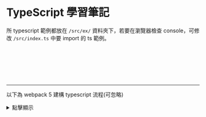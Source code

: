 # TypeScript 學習筆記

所 typescript 範例都放在 `/src/ex/` 資料夾下，若要在瀏覽器檢查 console，可修改 `/src/index.ts` 中要 import 的 ts 範例。

<br />
<br />
<br />
<br />
<br />

---

以下為 webpack 5 建構 typescript 流程(可忽略)

<details>
  <summary>點擊顯示</summary>
  
  ## 安裝 webpack 5
  ```
  npm i webpack -D
  ```

  ## 新增 webpack.config.js

  文件：https://webpack.js.org/

  可為 output.filename 進階設置 palceholder 
  - [name]：對應 entry name
  - [chunkhash]：對應當前 entry 所產生的 hash

  Webpack 的 hash 有三種：
  1. hash(已棄用)：每次建構都會生成新的 hash。和整個專案有關，只要有文件更改就會改變 hash。
  2. chunkhash：和 webpack 打包生成的 chunk 相關。每一個 entry 都會有不同的 hash。
  3. contenthash：和單文件內容有關。指定文件的內容發生改變，就會改變 hash。

  ```js
  const path = require('path');

  module.exports = {
    // entry: './src/index.js', // 預設 entry name 為 main
    entry: {
      app: './src/index.ts', // 設置 entry name 為 app
    },
    output: {
      path: path.resolve(__dirname, 'dist'),
      // filename: 'bundle.js', // 基本設置
      filename: '[name].[chunkhash].bundle.js', // 進階設置
      clean: true, // 在生成文件之前清空 output 目錄。
    },
  };
  ```

  output.clean 補充：webpack 5.20.0 之後不再需要 CleanWebpackPlugin

  output.clean 文件：https://webpack.docschina.org/configuration/output/#outputclean

  ## package.json 新增 script 指令
  webpack 會提示開發模式和生產模式需加上對應 --mode
  ```json
  {
    "scripts": {
      "dev": "webpack serve --mode=development",
      "build": "webpack --mode=production"
    }
  }

  ```

  ## 安裝及設定 devServer 
  此為執行 webpack serve 依賴的套件

  文件：https://webpack.js.org/configuration/dev-server/

  ```
  npm i webpack-dev-server -D
  ```

  webpack.config.js
  ```js
  const path = require('path');

  module.exports = {
    //...
    devServer: {
      static: {
        directory: path.join(__dirname, 'public'),
      },
      compress: true,
      port: 9000,
    },
  };
  ```
  1. 設定開發伺服器的靜態資源目錄為 public 及 port 等相關資訊。
  2. 在 public 手動新增 index.html 並加入 script src
  3. 此路徑需和 webpack.config.js 裡的 output.filename 相同。
      ```html
      <script src="./bundle.js"></script>
      ```
  ## 安裝及設定 css-loader 和 style-loader
  讓 webpack 可以讀取 css 檔案並插入到 html 裡

  文件：https://webpack.js.org/loaders/css-loader/#root

  ```
  npm i css-loader style-loader -D
  ```

  index.js
  ```js
  import './css/index.css';
  ```

  webpack.config.js
  ```js
  module.exports = {
    module: {
      rules: [
        {
          test: /\.css$/i,
          use: ["style-loader", "css-loader"], // 有順序性的
        },
      ],
    },
  };
  ```

  ## 安裝及設定 html-webpack-plugin
  此套件可讓 webpack 打包時，依照指定的 html 模版產生 html 檔，並且自動加入 hash 過的 js css 路徑。
  https://webpack.js.org/plugins/html-webpack-plugin/#root

  ```
  npm i html-webpack-plugin -D
  ```

  ```js
  const HtmlWebpackPlugin = require('html-webpack-plugin');
  const path = require('path');

  module.exports = {
    ...
    plugins: [new HtmlWebpackPlugin()],
  };
  ```

  HtmlWebpackPlugin 文件：https://github.com/jantimon/html-webpack-plugin#options

  可以設定 title、template 等參數
  ```js
  module.exports = {
    ...
    plugins: [
      new HtmlWebpackPlugin({
        title: 'Hello App',
        template: './src/template.html'
      })
    ]
  }
  ```

  template.html 動態插入 title
  ```html
  <title><%= htmlWebpackPlugin.options.title %></title>
  ```

  ## 安裝及設定 mini-css-extract-plugin
  此套件可將 css 提取出來為獨立的 .css 檔案

  文件：https://webpack.js.org/plugins/mini-css-extract-plugin/#root

  安裝 mini-css-extract-plugin
  ```
  npm i mini-css-extract-plugin -D
  ```

  webpack.config.js
  ```js
  const MiniCssExtractPlugin = require("mini-css-extract-plugin");

  module.exports = {
    plugins: [new MiniCssExtractPlugin()],
    module: {
      rules: [
        {
          test: /\.css$/i,
          use: [MiniCssExtractPlugin.loader, "css-loader"],
        },
      ],
    },
  };
  ```
  - plugins 新增 new MiniCssExtractPlugin()
  - 將原本的 style-loader 替換為 MiniCssExtractPlugin.loader

  設定 Plugin Options
  ```js
  new MiniCssExtractPlugin({
    filename: '[name].[contenthash].css',
  }),
  ```


  ## 安裝及設定 TypeScript
  透過 ts-loader 讓 webpack 支援載入 .ts 並轉換為 .js

  文件：https://webpack.js.org/guides/typescript/

  安裝 typescript 及 ts-loader。若原本有安裝 babel 相關套件可以移除了。
  ```
  npm install --save-dev typescript ts-loader
  ```

  新增 tsconfig.json 並貼上以下代碼
  ```json
  {
    "compilerOptions": {
      "outDir": "./dist/",
      "sourceMap": true,
      "noImplicitAny": true,
      "module": "es6",
      "target": "es5",
      "jsx": "react",
      "allowJs": true,
      "moduleResolution": "node"
    }
  }
  ```

  在 webpack.config.js 新增以下有關 typscript 設定
  ```js
  const path = require('path');

  module.exports = {
    entry: './src/index.ts',
    module: {
      rules: [
        {
          test: /\.tsx?$/,
          use: 'ts-loader',
          exclude: /node_modules/,
        },
      ],
    },
    resolve: {
      extensions: ['.tsx', '.ts', '.js'],
    }
  };
  ```


  ## 產生 source-map 方便 debug
  在 webpack.config.js 新增以下設定。注意：生產模式不需要這個設定
  ```js
  {
    devtool: 'source-map',
  }
  ```

  ## 設定 asset-modules 讓 js 能載入圖片資源
  取代 webpack4 的 raw-loader url-loader file-loader，在 webpack5 統一用 asset-modules 來處理。

  文件：https://webpack.js.org/guides/asset-modules/

  首先在 index.js import 一張圖片
  ```js
  import ball from './images/ball_0.png';
  // 若圖片小於 8kB 會被轉為 base64 格式
  const imgBall = document.createElement('img');
  imgBall.src = ball;
  document.body.appendChild(imgBall);
  ```

  在 webpack.config.js 新增一個 rules
  ```js
  module.exports = {
    //...
    module: {
      rules: [
        {
          test: /\.(png|jpg|gif)$/i,
          type: 'asset', // 還有其它三種 type
        },
      ],
    },
  };
  ```

  ## 設定 resolve.alias

  設定 import 或 require 的別名，讓導入模組變的更簡單，常使用 @ 來替代 ./src

  文件：https://webpack.docschina.org/configuration/resolve/#resolvealias

  webpack.config.js 為 ./src 設定一個別名 @
  ```js
  const path = require('path');

  module.exports = {
    //...
    resolve: {
      alias: {
        '@': path.resolve(__dirname, './src'),
      },
    },
  };
  ```

  index.js 修改先前導入的資源路徑
  ```diff
  -import './css/index.css';
  -import ball from './images/ball_0.png';
  -import coin from './images/coin.png';
  +import '@/css/index.css';
  +import ball from '@/images/ball_0.png';
  +import coin from '@/images/coin.png';
  ```

  index.css 修改先前導入的資源路徑
  ```diff
  .ball_1 {
    width: 100px;
    height: 100px;
  - background-image: url('../images/ball_1.png');
  + background-image: url('@/images/ball_1.png');
  }
  ```
</details>
